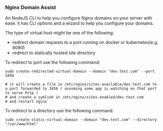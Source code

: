 ### Nginx Domain Assist

An NodeJS CLI to help you configure Nginx domains on your server with ease.
it has CLI options and a wizard to help you configure your domains.



The type of virtual host might be one of the following:
- redirect domain requests to a port running on docker or kubernetes(e.g. 8080)
- redirect to statically hosted site directory


To redirect to port use the following command:
```
sudo create-redirected-virtual-domain --domain "dev.test.com" --port 3456

# it will create a file in /etc/nginx/sites-available/dev.test.com to a port forwarded to 3456 ( assuming some app is watching on that port to serve http )
# and create a symlink in /etc/nginx/sites-enabled/dev.test.com
# and restart nginx
```




To redirect to a directory use the following command:
```
sudo create-static-virtual-domain --domain "dev.test.com" --directory "/var/www/html"